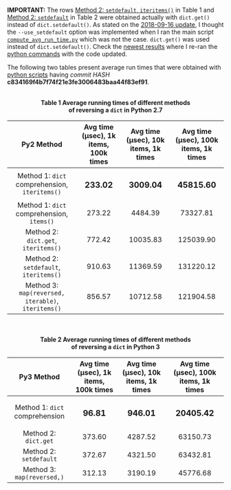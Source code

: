 **IMPORTANT:** The rows [Method 2: `setdefault`, `iteritems()`](#python-27-with-dictsetdefault) in Table 1 and 
[Method 2: `setdefault`](#python-3-with-dictsetdefault) in Table 2 were obtained actually with `dict.get()` instead of `dict.setdefault()`. 
As stated on the [2018-09-16 update](https://github.com/raul23/python_reverse_dict#major-updates), I thought the 
`--use_setdefault` option was implemented when I ran the main script 
[`compute_avg_run_time.py`](https://github.com/raul23/python_reverse_dict/blob/master/compute_avg_run_time.py) which was not 
the case. `dict.get()` was used instead of `dict.setdefault()`. Check the 
[newest results](https://github.com/raul23/python_reverse_dict#table-1-python2-based-methods) where I re-ran the 
[python commands](https://github.com/raul23/python_reverse_dict/blob/master/commands.md#commands) with the code updated. 

The following two tables present average run times that were obtained with 
[python scripts](https://github.com/raul23/python_reverse_dict/commit/c834169f4b7f74f21e3fe3006483baa44f83ef91) having 
*commit HASH* **c834169f4b7f74f21e3fe3006483baa44f83ef91**. 

<br/>

<div align="center">  
<b>Table 1<b/> Average running times of different methods <br/>
of reversing a <code>dict</code> in <b>Python 2.7</b>
</div>

| Py2 Method | Avg time (µsec),  1k items, 100k times | Avg time (µsec), 10k items, 1k times | Avg time (µsec), 100k items, 1k times |
|:---------------------------------------------:|:-------------------------------------:|:-----------------------------------:|:------------------------------------:|
| Method 1: `dict` comprehension, `iteritems()` | <h3>233.02</h3> | <h3>3009.04</h3> | <h3>45815.60</h3> |
| Method 1: `dict` comprehension,  `items()` | 273.22 | 4484.39 | 73327.81 |
| Method 2: `dict.get`, `iteritems()` | 772.42 | 10035.83 | 125039.90 |
| <a id="python-27-with-dictsetdefault"></a>Method 2: `setdefault`, `iteritems()` | 910.63 | 11369.59 | 131220.12 |
| Method 3: `map(reversed, iterable)`,  `iteritems()` | 856.57 | 10712.58 | 121904.58 |

<br/>
<br/>

<div align="center">  
<b>Table 2<b/> Average running times of different methods <br/>
of reversing a <code>dict</code> in <b>Python 3</b>
</div>

| Py3 Method | Avg time (µsec),  1k items, 100k times | Avg time (µsec), 10k items, 1k times | Avg time (µsec), 100k items, 1k times |
|:-----------------------------:|:-------------------------------------:|:-----------------------------------:|:------------------------------------:|
| Method 1: `dict` comprehension | <h3>96.81</h3> | <h3>946.01</h3> | <h3>20405.42</h3> |
| Method 2: `dict.get` | 373.60 | 4287.52 | 63150.73 |
| <a id="python-3-with-dictsetdefault"></a>Method 2: `setdefault` | 372.67 | 4321.50 | 63432.81 |
| Method 3: `map(reversed,)` | 312.13 | 3190.19 | 45776.68 |
